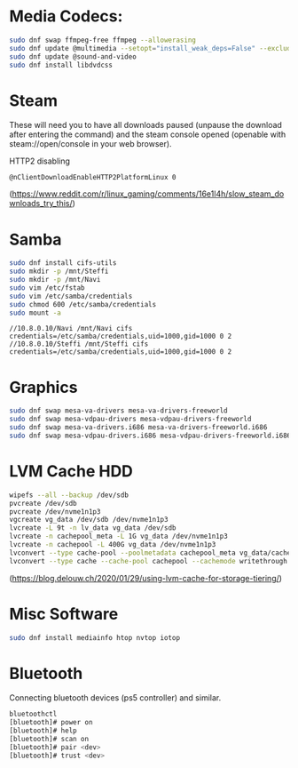 
# Media Codecs:

```bash
sudo dnf swap ffmpeg-free ffmpeg --allowerasing
sudo dnf update @multimedia --setopt="install_weak_deps=False" --exclude=PackageKit-gstreamer-plugin
sudo dnf update @sound-and-video
sudo dnf install libdvdcss
```

# Steam

These will need you to have all downloads paused (unpause the download after entering the command) and the steam console opened (openable with steam://open/console in your web browser).

HTTP2 disabling

```
@nClientDownloadEnableHTTP2PlatformLinux 0 
```

(https://www.reddit.com/r/linux_gaming/comments/16e1l4h/slow_steam_downloads_try_this/)


# Samba

```bash
sudo dnf install cifs-utils
sudo mkdir -p /mnt/Steffi
sudo mkdir -p /mnt/Navi
sudo vim /etc/fstab
sudo vim /etc/samba/credentials
sudo chmod 600 /etc/samba/credentials
sudo mount -a
```

```
//10.8.0.10/Navi /mnt/Navi cifs credentials=/etc/samba/credentials,uid=1000,gid=1000 0 2
//10.8.0.10/Steffi /mnt/Steffi cifs credentials=/etc/samba/credentials,uid=1000,gid=1000 0 2
```

# Graphics

```bash
sudo dnf swap mesa-va-drivers mesa-va-drivers-freeworld
sudo dnf swap mesa-vdpau-drivers mesa-vdpau-drivers-freeworld
sudo dnf swap mesa-va-drivers.i686 mesa-va-drivers-freeworld.i686
sudo dnf swap mesa-vdpau-drivers.i686 mesa-vdpau-drivers-freeworld.i686
```

# LVM Cache HDD

```bash
wipefs --all --backup /dev/sdb
pvcreate /dev/sdb
pvcreate /dev/nvme1n1p3
vgcreate vg_data /dev/sdb /dev/nvme1n1p3
lvcreate -L 9t -n lv_data vg_data /dev/sdb
lvcreate -n cachepool_meta -L 1G vg_data /dev/nvme1n1p3
lvcreate -n cachepool -L 400G vg_data /dev/nvme1n1p3
lvconvert --type cache-pool --poolmetadata cachepool_meta vg_data/cachepool
lvconvert --type cache --cache-pool cachepool --cachemode writethrough vg_data/lv_data
```

(https://blog.delouw.ch/2020/01/29/using-lvm-cache-for-storage-tiering/)


# Misc Software

```bash
sudo dnf install mediainfo htop nvtop iotop
```

# Bluetooth

Connecting bluetooth devices (ps5 controller) and similar.

```bash
bluetoothctl
[bluetooth]# power on
[bluetooth]# help
[bluetooth]# scan on
[bluetooth]# pair <dev>
[bluetooth]# trust <dev>


